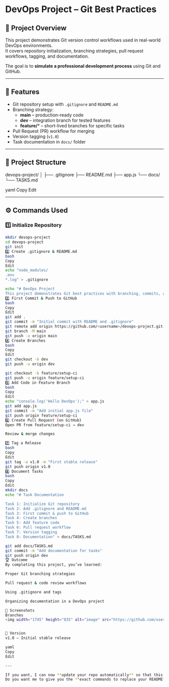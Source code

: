 # DevOps Project – Git Best Practices

## 📌 Project Overview
This project demonstrates Git version control workflows used in real-world DevOps environments.  
It covers repository initialization, branching strategies, pull request workflows, tagging, and documentation.  

The goal is to **simulate a professional development process** using Git and GitHub.

---

## 🚀 Features
- Git repository setup with `.gitignore` and `README.md`
- Branching strategy:
  - **main** – production-ready code
  - **dev** – integration branch for tested features
  - **feature/*** – short-lived branches for specific tasks
- Pull Request (PR) workflow for merging
- Version tagging (`v1.0`)
- Task documentation in `docs/` folder

---

## 📂 Project Structure
devops-project/
│
├── .gitignore
├── README.md
├── app.js
└── docs/
└── TASKS.md

yaml
Copy
Edit

---

## ⚙️ Commands Used

### 1️⃣ Initialize Repository
```bash
mkdir devops-project
cd devops-project
git init
2️⃣ Create .gitignore & README.md
bash
Copy
Edit
echo "node_modules/
.env
*.log" > .gitignore

echo "# DevOps Project
This project demonstrates Git best practices with branching, commits, and PRs." > README.md
3️⃣ First Commit & Push to GitHub
bash
Copy
Edit
git add .
git commit -m "Initial commit with README and .gitignore"
git remote add origin https://github.com/<username>/devops-project.git
git branch -M main
git push -u origin main
4️⃣ Create Branches
bash
Copy
Edit
git checkout -b dev
git push -u origin dev

git checkout -b feature/setup-ci
git push -u origin feature/setup-ci
5️⃣ Add Code in Feature Branch
bash
Copy
Edit
echo "console.log('Hello DevOps');" > app.js
git add app.js
git commit -m "Add initial app.js file"
git push origin feature/setup-ci
6️⃣ Create Pull Request (on GitHub)
Open PR from feature/setup-ci → dev

Review & merge changes

7️⃣ Tag a Release
bash
Copy
Edit
git tag -a v1.0 -m "First stable release"
git push origin v1.0
8️⃣ Document Tasks
bash
Copy
Edit
mkdir docs
echo "# Task Documentation

Task 1: Initialize Git repository
Task 2: Add .gitignore and README.md
Task 3: First commit & push to GitHub
Task 4: Create branches
Task 5: Add feature code
Task 6: Pull request workflow
Task 7: Version tagging
Task 8: Documentation" > docs/TASKS.md

git add docs/TASKS.md
git commit -m "Add documentation for tasks"
git push origin dev
🏆 Outcome
By completing this project, you’ve learned:

Proper Git branching strategies

Pull request & code review workflows

Using .gitignore and tags

Organizing documentation in a DevOps project

📸 Screenshots
Branches
<img width="1745" height="835" alt="image" src="https://github.com/user-attachments/assets/919022f1-9bd6-46b2-a199-ba071636b8d3" />


🔖 Version
v1.0 – Initial stable release

yaml
Copy
Edit

---

If you want, I can now **update your repo automatically** so that this new README.md is committed and pushed.  
Do you want me to give you the **exact commands to replace your README** with this one?

